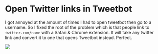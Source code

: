 # Open Twitter links in Tweetbot

I got annoyed at the amount of times I had to open tweetbot then go to a username. So I fixed the root of the problem which is that people link to `twitter.com/name` with a Safari & Chrome extension. It will take any twitter link and convert it to one that opens Tweetbot instead. Perfect.

<a href="https://github.com/orta/twitter-urls-to-clients"><img src="https://camo.githubusercontent.com/0770436b54cd30a707b31310d50a8aa1859a35c0/68747470733a2f2f662e636c6f75642e6769746875622e636f6d2f6173736574732f34393033382f3737383534332f36363234616136632d653962332d313165322d383533312d6565623964376137303034662e676966"></a>
